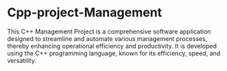 # Cpp-project-Management
This C++ Management Project is a comprehensive software application designed to streamline and automate various management processes, thereby enhancing operational efficiency and productivity. It is developed using the C++ programming language, known for its efficiency, speed, and versatility.

